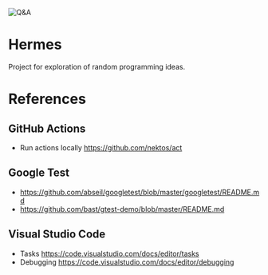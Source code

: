 ![Q&A](https://github.com/unitatem/hermes/workflows/Q&A/badge.svg?branch=master)

# Hermes
Project for exploration of random programming ideas.

# References
## GitHub Actions
- Run actions locally
  https://github.com/nektos/act

## Google Test
- https://github.com/abseil/googletest/blob/master/googletest/README.md
- https://github.com/bast/gtest-demo/blob/master/README.md

## Visual Studio Code
- Tasks
  https://code.visualstudio.com/docs/editor/tasks
- Debugging
  https://code.visualstudio.com/docs/editor/debugging
